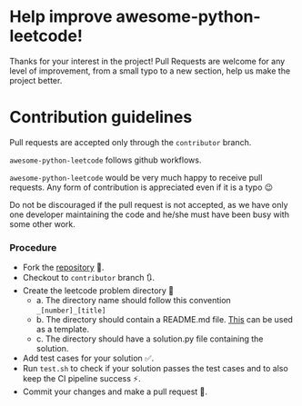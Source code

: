 # Help improve awesome-python-leetcode!

Thanks for your interest in the project! Pull Requests are welcome for any level of improvement, from a small typo to a new section, help us make the project better.

# Contribution guidelines

Pull requests are accepted only through the `contributor` branch.

`awesome-python-leetcode` follows github workflows.

`awesome-python-leetcode` would be very much happy to receive pull requests. Any form of contribution is appreciated even if it is a typo :wink:

Do not be discouraged if the pull request is not accepted, as we have only one developer maintaining the code and he/she must have been busy with some other work.

### Procedure

- Fork the [repository][repo] :twisted_rightwards_arrows:.
- Checkout to `contributor` branch :arrows_clockwise:.
- Create the leetcode problem directory :bento:
  - a. The directory name should follow this convention `_[number]_[title]`
  - b. The directory should contain a README.md file. [This](problems-readme-template.md) can be used as a template.
  - c. The directory should have a solution.py file containing the solution.
- Add test cases for your solution :white_check_mark:.
- Run `test.sh` to check if your solution passes the test cases and to also keep the CI pipeline success :zap:.
- Commit your changes and make a pull request :repeat:.

[repo]: https://github.com/bumblebee211196/awesome-python-leetcode 